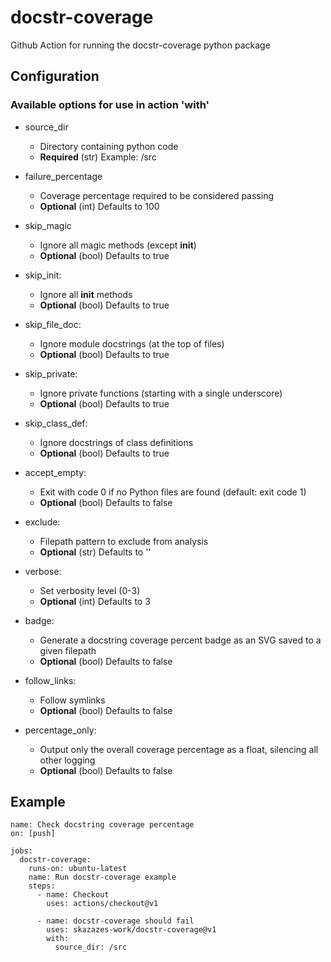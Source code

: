 # docstr-coverage
Github Action for running the docstr-coverage python package

## Configuration
### Available options for use in action 'with'
- source_dir 
  - Directory containing python code
  - **Required** (str) Example: /src
            
- failure_percentage 
  - Coverage percentage required to be considered passing
  - **Optional** (int) Defaults to 100
  
- skip_magic  
  - Ignore all magic methods (except __init__)
  - **Optional** (bool) Defaults to true

- skip_init:
  - Ignore all __init__ methods
  - **Optional** (bool) Defaults to true

- skip_file_doc:
  - Ignore module docstrings (at the top of files)
  - **Optional** (bool) Defaults to true

- skip_private:
  - Ignore private functions (starting with a single underscore)
  - **Optional** (bool) Defaults to true

- skip_class_def:
  - Ignore docstrings of class definitions
  - **Optional** (bool) Defaults to true

- accept_empty:
  - Exit with code 0 if no Python files are found (default: exit code 1)
  - **Optional** (bool) Defaults to false

- exclude:
  - Filepath pattern to exclude from analysis
  - **Optional** (str) Defaults to ''

- verbose:
  - Set verbosity level (0-3)
  - **Optional** (int) Defaults to 3

- badge:
  - Generate a docstring coverage percent badge as an SVG saved to a given filepath
  - **Optional** (bool) Defaults to false

- follow_links:
  - Follow symlinks
  - **Optional** (bool) Defaults to false

- percentage_only:
  - Output only the overall coverage percentage as a float, silencing all other logging
  - **Optional** (bool) Defaults to false

## Example
```
name: Check docstring coverage percentage
on: [push]

jobs:
  docstr-coverage:
    runs-on: ubuntu-latest
    name: Run docstr-coverage example
    steps:
      - name: Checkout
        uses: actions/checkout@v1

      - name: docstr-coverage should fail
        uses: skazazes-work/docstr-coverage@v1
        with:
          source_dir: /src
```

